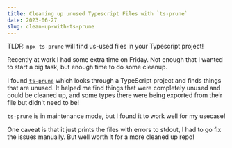 ```yaml
---
title: Cleaning up unused Typescript Files with `ts-prune`
date: 2023-06-27
slug: clean-up-with-ts-prune
---
```


TLDR: `npx ts-prune` will find us-used files in your Typescript project!

Recently at work I had some extra time on Friday. Not enough that I wanted to
start a big task, but enough time to do some cleanup.

I found [`ts-prune`](https://github.com/nadeesha/ts-prune) which looks through a
TypeScript project and finds things that are unused. It helped me find things
that were completely unused and could be cleaned up, and some types there were being
exported from their file but didn't need to be!

`ts-prune` is in maintenance mode, but I found it to work well for my usecase!

One caveat is that it just prints the files with errors to stdout, I had to go
fix the issues manually. But well worth it for a more cleaned up repo!
